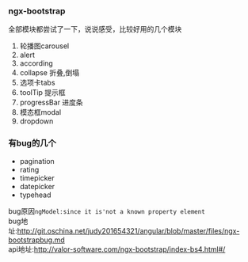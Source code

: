 ### ngx-bootstrap
全部模块都尝试了一下，说说感受，比较好用的几个模块
1. 轮播图carousel
2. alert
1. according
1. collapse 折叠,倒塌
1. 选项卡tabs
1. toolTip 提示框
1. progressBar 进度条
1. 模态框modal
1. dropdown

### 有bug的几个
- pagination
- rating
- timepicker
- datepicker
- typehead

bug原因`ngModel:since it is'not a known property element`<br>
bug地址:http://git.oschina.net/judy201654321/angular/blob/master/files/ngx-bootstrapbug.md <br>
api地址:http://valor-software.com/ngx-bootstrap/index-bs4.html#/ 
